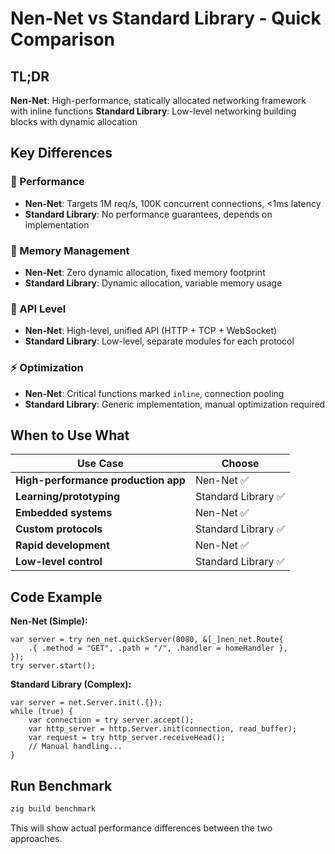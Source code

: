 # Nen-Net vs Standard Library - Quick Comparison

## TL;DR

**Nen-Net**: High-performance, statically allocated networking framework with inline functions
**Standard Library**: Low-level networking building blocks with dynamic allocation

## Key Differences

### 🚀 Performance
- **Nen-Net**: Targets 1M req/s, 100K concurrent connections, <1ms latency
- **Standard Library**: No performance guarantees, depends on implementation

### 💾 Memory Management
- **Nen-Net**: Zero dynamic allocation, fixed memory footprint
- **Standard Library**: Dynamic allocation, variable memory usage

### 🔧 API Level
- **Nen-Net**: High-level, unified API (HTTP + TCP + WebSocket)
- **Standard Library**: Low-level, separate modules for each protocol

### ⚡ Optimization
- **Nen-Net**: Critical functions marked `inline`, connection pooling
- **Standard Library**: Generic implementation, manual optimization required

## When to Use What

| Use Case | Choose |
|----------|---------|
| **High-performance production app** | Nen-Net ✅ |
| **Learning/prototyping** | Standard Library ✅ |
| **Embedded systems** | Nen-Net ✅ |
| **Custom protocols** | Standard Library ✅ |
| **Rapid development** | Nen-Net ✅ |
| **Low-level control** | Standard Library ✅ |

## Code Example

**Nen-Net (Simple):**
```zig
var server = try nen_net.quickServer(8080, &[_]nen_net.Route{
    .{ .method = "GET", .path = "/", .handler = homeHandler },
});
try server.start();
```

**Standard Library (Complex):**
```zig
var server = net.Server.init(.{});
while (true) {
    var connection = try server.accept();
    var http_server = http.Server.init(connection, read_buffer);
    var request = try http_server.receiveHead();
    // Manual handling...
}
```

## Run Benchmark

```bash
zig build benchmark
```

This will show actual performance differences between the two approaches.
